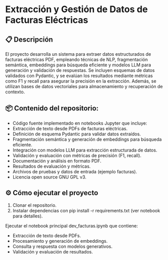# Extracción y Gestión de Datos de Facturas Eléctricas

## 📋 Descripción

El proyecto desarrolla un sistema para extraer datos estructurados de facturas eléctricas PDF, empleando técnicas de NLP, fragmentación semántica, embeddings para búsqueda eficiente y modelos LLM para generación y validación de respuestas. Se incluyen esquemas de datos validados con Pydantic, y se evalúan los resultados mediante métricas como F1 y recall para asegurar la precisión en la extracción. Además, se utilizan bases de datos vectoriales para almacenamiento y recuperación de contexto.

## 📦 Contenido del repositorio:

* Código fuente implementado en notebooks Jupyter que incluye:
* Extracción de texto desde PDFs de facturas eléctricas.
* Definición de esquema Pydantic para validar datos extraídos.
* Fragmentación semántica y generación de embeddings para búsqueda eficiente.
* Integración con modelos LLM para extracción estructurada de datos.
* Validación y evaluación con métricas de precisión (F1, recall).
* Documentación y análisis en formato PDF.
* Resultados de evaluación y métricas.
* Archivos de pruebas y datos de entrada (ejemplo facturas).
* Licencia open source GNU GPL v3.

## ⚙️ Cómo ejecutar el proyecto

1. Clonar el repositorio.
2. Instalar dependencias con pip install -r requirements.txt (ver notebook para detalles).

Ejecutar el notebook principal dev_facturas.ipynb que contiene:

* Extracción de texto desde PDFs.
* Procesamiento y generación de embeddings.
* Consulta y respuesta con modelos generativos.
* Validación y evaluación de resultados.
